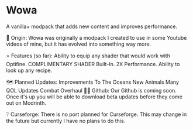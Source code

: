# Wowa
A vanilla+ modpack that adds new content and improves performance.

📰 Origin: 
Wowa was originally a modpack I created to use in some Youtube videos of mine, but it has evolved into something way more.

⭐ Features (so far):
Ability to equip any shader that would work with Optifine.
COMPLIMENTARY SHADER Built-In.
2X Performance.
Ability to look up any recipe.

🗺️ Planned Updates:
Improvements To The Oceans
New Animals
Many QOL Updates
Combat Overhaul
👨‍💻 Github:
Our Github is coming soon. Once it's up you will be able to download beta updates before they come out on Modrinth.

❔ Curseforge:
There is no port planned for Curseforge. This may change in the future but currently I have no plans to do this.
